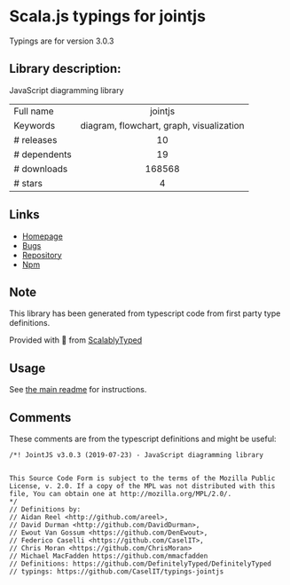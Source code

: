 
# Scala.js typings for jointjs

Typings are for version 3.0.3

## Library description:
JavaScript diagramming library

|                    |                 |
| ------------------ | :-------------: |
| Full name          | jointjs |
| Keywords           | diagram, flowchart, graph, visualization |
| # releases         | 10 |
| # dependents       | 19 |
| # downloads        | 168568 |
| # stars            | 4 |

## Links
- [Homepage](http://jointjs.com)
- [Bugs](https://github.com/clientIO/joint/issues)
- [Repository](https://github.com/clientIO/joint)
- [Npm](https://www.npmjs.com/package/jointjs)
    


## Note
This library has been generated from typescript code from first party type definitions.

Provided with :purple_heart: from [ScalablyTyped](https://github.com/oyvindberg/ScalablyTyped)

## Usage
See [the main readme](../../readme.md) for instructions.

## Comments

These comments are from the typescript definitions and might be useful:
```
/*! JointJS v3.0.3 (2019-07-23) - JavaScript diagramming library


This Source Code Form is subject to the terms of the Mozilla Public
License, v. 2.0. If a copy of the MPL was not distributed with this
file, You can obtain one at http://mozilla.org/MPL/2.0/.
*/
// Definitions by:
// Aidan Reel <http://github.com/areel>,
// David Durman <http://github.com/DavidDurman>,
// Ewout Van Gossum <https://github.com/DenEwout>,
// Federico Caselli <https://github.com/CaselIT>,
// Chris Moran <https://github.com/ChrisMoran>
// Michael MacFadden https://github.com/mmacfadden
// Definitions: https://github.com/DefinitelyTyped/DefinitelyTyped
// typings: https://github.com/CaselIT/typings-jointjs

```

